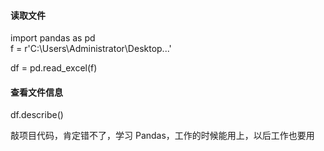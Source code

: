 
#### 读取文件

import pandas as pd  
f = r'C:\Users\Administrator\Desktop\...'

df = pd.read_excel(f)  

#### 查看文件信息

df.describe()  


























































敲项目代码，肯定错不了，学习 Pandas，工作的时候能用上，以后工作也要用  
